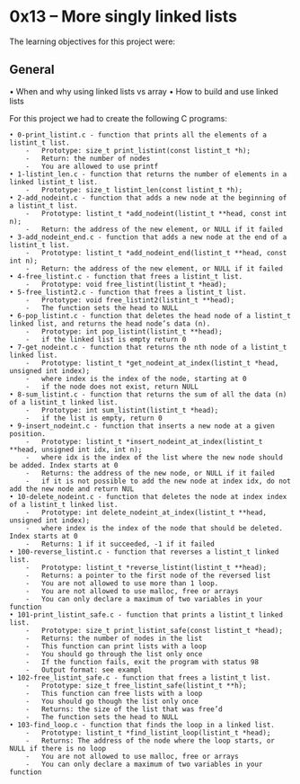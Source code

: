 # **0x13 – More singly linked lists**

The learning objectives for this project were:

## **General**

• When and why using linked lists vs array
• How to build and use linked lists 

For this project we had to create the following C programs:

	• 0-print_listint.c - function that prints all the elements of a listint_t list.
		-	Prototype: size_t print_listint(const listint_t *h);
		-	Return: the number of nodes
		-	You are allowed to use printf
	• 1-listint_len.c - function that returns the number of elements in a linked listint_t list.
		-	Prototype: size_t listint_len(const listint_t *h);
	• 2-add_nodeint.c - function that adds a new node at the beginning of a listint_t list.
		-	Prototype: listint_t *add_nodeint(listint_t **head, const int n);
		-	Return: the address of the new element, or NULL if it failed
	• 3-add_nodeint_end.c - function that adds a new node at the end of a listint_t list.
		-	Prototype: listint_t *add_nodeint_end(listint_t **head, const int n);
		-	Return: the address of the new element, or NULL if it failed
	• 4-free_listint.c - function that frees a listint_t list.
		-	Prototype: void free_listint(listint_t *head);
	• 5-free_listint2.c - function that frees a listint_t list.
		-	Prototype: void free_listint2(listint_t **head);
		-	The function sets the head to NULL
	• 6-pop_listint.c - function that deletes the head node of a listint_t linked list, and returns the head node’s data (n).
		-	Prototype: int pop_listint(listint_t **head);
		-	if the linked list is empty return 0
	• 7-get_nodeint.c - function that returns the nth node of a listint_t linked list.
		-	Prototype: listint_t *get_nodeint_at_index(listint_t *head, unsigned int index);
		-	where index is the index of the node, starting at 0
		-	if the node does not exist, return NULL
	• 8-sum_listint.c - function that returns the sum of all the data (n) of a listint_t linked list.
		-	Prototype: int sum_listint(listint_t *head);
		-	if the list is empty, return 0
	• 9-insert_nodeint.c - function that inserts a new node at a given position.
		-	Prototype: listint_t *insert_nodeint_at_index(listint_t **head, unsigned int idx, int n);
		-	where idx is the index of the list where the new node should be added. Index starts at 0
		-	Returns: the address of the new node, or NULL if it failed
		-	if it is not possible to add the new node at index idx, do not add the new node and return NUL
	• 10-delete_nodeint.c - function that deletes the node at index index of a listint_t linked list.
		-	Prototype: int delete_nodeint_at_index(listint_t **head, unsigned int index);
		-	where index is the index of the node that should be deleted. Index starts at 0
		-	Returns: 1 if it succeeded, -1 if it failed
	• 100-reverse_listint.c - function that reverses a listint_t linked list. 
		-	Prototype: listint_t *reverse_listint(listint_t **head);
		-	Returns: a pointer to the first node of the reversed list
		-	You are not allowed to use more than 1 loop.
		-	You are not allowed to use malloc, free or arrays
		-	You can only declare a maximum of two variables in your function
	• 101-print_listint_safe.c - function that prints a listint_t linked list.
		-	Prototype: size_t print_listint_safe(const listint_t *head);
		-	Returns: the number of nodes in the list
		-	This function can print lists with a loop
		-	You should go through the list only once
		-	If the function fails, exit the program with status 98
		-	Output format: see exampl
	• 102-free_listint_safe.c - function that frees a listint_t list. 
		-	Prototype: size_t free_listint_safe(listint_t **h);  
		-	This function can free lists with a loop
		-	You should go though the list only once
		-	Returns: the size of the list that was free’d
		-	The function sets the head to NULL
	• 103-find_loop.c - function that finds the loop in a linked list.
		-	Prototype: listint_t *find_listint_loop(listint_t *head);
		-	Returns: The address of the node where the loop starts, or NULL if there is no loop
		-	You are not allowed to use malloc, free or arrays
		-	You can only declare a maximum of two variables in your function
